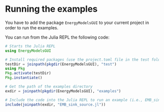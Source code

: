 # Running the examples

You have to add the package `EnergyModelsGUI` to your current project in order to run the examples.

You can run from the Julia REPL the following code:

```julia
# Starts the Julia REPL
using EnergyModelsGUI

# Install required packages (use the project.toml file in the test folder of the repository)
testDir = joinpath(pkgdir(EnergyModelsGUI), "test")
using Pkg 
Pkg.activate(testDir) 
Pkg.instantiate()

# Get the path of the examples directory
exdir = joinpath(pkgdir(EnergyModelsGUI), "examples")

# Include the code into the Julia REPL to run an example (i.e., EMB_sink_source.jl):
include(joinpath(exdir, "EMB_sink_source.jl"))
```